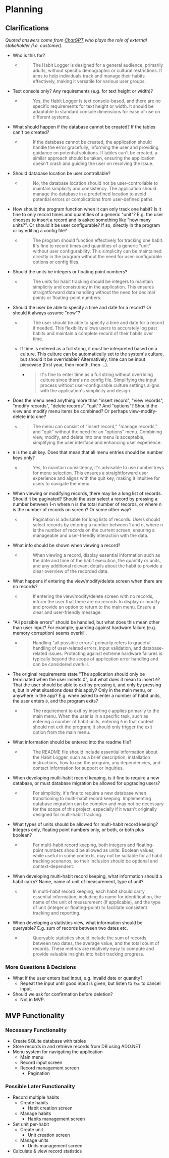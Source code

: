 # Planning

## Clarifications
*Quoted answers come from [ChatGPT](https://chat.openai.com/) who plays the role of external stakeholder (i.e. customer).*

- Who is this for?
  - >The Habit Logger is designed for a general audience, primarily adults, without specific demographic or cultural restrictions. It aims to help individuals track and manage their habits effectively, making it versatile for various user groups.
- Text console only? Any requirements (e.g. for text height or width)?
  - >Yes, the Habit Logger is text console-based, and there are no specific requirements for text height or width. It should be adaptable to standard console dimensions for ease of use on different systems.
- What should happen if the database cannot be created? If the tables can't be created?
  - >If the database cannot be created, the application should handle the error gracefully, informing the user and providing guidance on potential solutions. If tables can't be created, a similar approach should be taken, ensuring the application doesn't crash and guiding the user on resolving the issue.
- Should database location be user controllable?
  - >No, the database location should not be user-controllable to maintain simplicity and consistency. The application should manage the database in a predefined location to avoid potential errors or complications from user-defined paths.
- How should the program function when it can only track one habit? Is it fine to only record times and quantities of a generic "unit"? E.g. the user chooses to insert a record and is asked something like "how many units?". Or should it be user configurable? If so, directly in the program or by editing a config file?
  - >The program should function effectively for tracking one habit. It's fine to record times and quantities of a generic "unit" without user configurability. This simplicity can be maintained directly in the program without the need for user-configurable options or config files.
- Should the units be integers or floating point numbers?
  - >The units for habit tracking should be integers to maintain simplicity and consistency in the application. This ensures straightforward data handling without the need for decimal points or floating-point numbers.
- Should the user be able to specify a time and date for a record? Or should it always assume "now"?
  - >The user should be able to specify a time and date for a record if needed. This flexibility allows users to accurately log past habits and maintain a complete record of their habits over time.
  - If time is entered as a full string, it must be interpreted based on a culture. This culture can be automatically set to the system's culture, but should it be overridable? Alternatively, time can be input piecewise (first year, then month, then ...).
    - >It's fine to enter time as a full string without overriding culture since there's no config file. Simplifying the input process without user-configurable culture settings aligns with the application's simplicity and design.
- Does the menu need anything more than "insert record", "view records", "modify records", "delete records", "quit"? And "options"? Should the view and modify menu items be combined? Or perhaps view-modify-delete into one?
  - >The menu can consist of "insert record," "manage records," and "quit" without the need for an "options" menu. Combining view, modify, and delete into one menu is acceptable, simplifying the user interface and enhancing user experience.
- `0` is the quit key. Does that mean that all menu entries should be number keys only?
  - >Yes, to maintain consistency, it's advisable to use number keys for menu selection. This ensures a straightforward user experience and aligns with the quit key, making it intuitive for users to navigate the menu.
- When viewing or modifying records, there may be a long list of records. Should it be paginated? Should the user select a record by pressing a number between 1-n where n is the total number of records, or where n is the number of records on screen? Or some other way?
  - >Pagination is advisable for long lists of records. Users should select records by entering a number between 1 and n, where n is the number of records on the current screen, ensuring a manageable and user-friendly interaction with the data.
- What info should be shown when viewing a record?
  - >When viewing a record, display essential information such as the date and time of the habit execution, the quantity or units, and any additional relevant details about the habit to provide a clear overview of the recorded data.
- What happens if entering the view/modify/delete screen when there are no records?
  - >If entering the view/modify/delete screen with no records, inform the user that there are no records to display or modify and provide an option to return to the main menu. Ensure a clear and user-friendly message.
- "All possible errors" should be handled, but what does this mean other than user input? For example, guarding against hardware failure (e.g. memory corruption) seems overkill.
  - >Handling "all possible errors" primarily refers to graceful handling of user-related errors, input validation, and database-related issues. Protecting against extreme hardware failures is typically beyond the scope of application error handling and can be considered overkill.
- The original requirements state "The application should only be terminated when the user inserts 0", but what does it mean to insert `0`? That the user should be able to exit by pressing `0`, and only by pressing `0`, but in what situations does this apply? Only in the main menu, or anywhere in the app? E.g. when asked to enter a number of habit units, the user enters `0`, and the program exits?
  - >The requirement to exit by inserting `0` applies primarily to the main menu. When the user is in a specific task, such as entering a number of habit units, entering `0` in that context should not exit the program; it should only trigger the exit option from the main menu.
- What information should be entered into the readme file?
  - >The README file should include essential information about the Habit Logger, such as a brief description, installation instructions, how to use the program, any dependencies, and contact information for support or inquiries.
- When developing multi-habit record keeping, is it fine to require a new database, or must database migration be allowed for upgrading users?
  - >For simplicity, it's fine to require a new database when transitioning to multi-habit record keeping. Implementing database migration can be complex and may not be necessary for the scope of this project, especially if it wasn't originally designed for multi-habit tracking.
- What types of units should be allowed for multi-habit record keeping? Integers only, floating point numbers only, or both, or both plus boolean?
  - >For multi-habit record keeping, both integers and floating-point numbers should be allowed as units. Boolean values, while useful in some contexts, may not be suitable for all habit tracking scenarios, so their inclusion should be optional and context-dependent.
- When developing multi-habit record keeping, what information should a habit carry? Name, name of unit of measurement, type of unit?
  - >In multi-habit record keeping, each habit should carry essential information, including its name for identification, the name of the unit of measurement (if applicable), and the type of unit (integer or floating-point) to facilitate consistent tracking and reporting.
- When developing a statistics view, what information should be queryable? E.g. sum of records between two dates etc.
  - >Queryable statistics should include the sum of records between two dates, the average value, and the total count of records. These metrics are relatively easy to compute and provide valuable insights into habit tracking progress.

### More Questions & Decisions
- What if the user enters bad input, e.g. invalid date or quantity?
  - Repeat the input until good input is given, but listen to `Esc` to cancel input.
- Should we ask for confirmation before deletion?
  - Not in MVP.

## MVP Functionality

### Necessary Functionality
- Create SQLite database with tables
- Store records in and retrieve records from DB using ADO.NET
- Menu system for navigating the application
  - Main menu
  - Record input screen
  - Record management screen
    - Pagination

### Possible Later Functionality
- Record multiple habits
  - Create habits
    - Habit creation screen
  - Manage habits
    - Habits management screen
- Set unit per-habit
  - Create unit
    - Unit creation screen
  - Manage units
    - Units management screen
- Calculate & view record statistics
